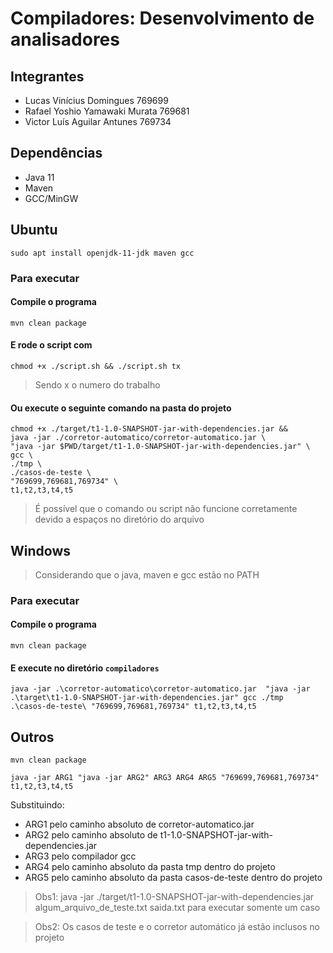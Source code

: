 # Compiladores: Desenvolvimento de analisadores

## Integrantes ##

- Lucas Vinícius Domingues 769699
- Rafael Yoshio Yamawaki Murata 769681
- Victor Luís Aguilar Antunes 769734

## Dependências
- Java 11
- Maven
- GCC/MinGW
## Ubuntu
```
sudo apt install openjdk-11-jdk maven gcc
```

### Para executar
#### Compile o programa
```
mvn clean package
```

#### E rode o script com 
```
chmod +x ./script.sh && ./script.sh tx
```
> Sendo x o numero do trabalho
#### Ou execute o seguinte comando na pasta do projeto
```
chmod +x ./target/t1-1.0-SNAPSHOT-jar-with-dependencies.jar &&
java -jar ./corretor-automatico/corretor-automatico.jar \
"java -jar $PWD/target/t1-1.0-SNAPSHOT-jar-with-dependencies.jar" \
gcc \
./tmp \
./casos-de-teste \
"769699,769681,769734" \
t1,t2,t3,t4,t5
```
> É possível que o comando ou script não funcione corretamente devido a espaços no diretório do arquivo

## Windows
> Considerando que o java, maven e gcc estão no PATH

### Para executar
#### Compile o programa
```
mvn clean package
```

#### E execute no diretório ```compiladores```
```
java -jar .\corretor-automatico\corretor-automatico.jar  "java -jar .\target\t1-1.0-SNAPSHOT-jar-with-dependencies.jar" gcc ./tmp  .\casos-de-teste\ "769699,769681,769734" t1,t2,t3,t4,t5
```
## Outros
```
mvn clean package
```
```
java -jar ARG1 "java -jar ARG2" ARG3 ARG4 ARG5 "769699,769681,769734" t1,t2,t3,t4,t5
```
Substituindo:
- ARG1 pelo caminho absoluto de corretor-automatico.jar
- ARG2 pelo caminho absoluto de t1-1.0-SNAPSHOT-jar-with-dependencies.jar
- ARG3 pelo compilador gcc
- ARG4 pelo caminho absoluto da pasta tmp dentro do projeto
- ARG5 pelo caminho absoluto da pasta casos-de-teste dentro do projeto

> Obs1:
> java -jar ./target/t1-1.0-SNAPSHOT-jar-with-dependencies.jar algum_arquivo_de_teste.txt saida.txt para executar somente um caso

> Obs2: Os casos de teste e o corretor automático já estão inclusos no projeto
